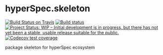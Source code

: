# hyperSpec.skeleton
<!-- badges: start -->
<!--
[![CRAN
status](https://www.r-pkg.org/badges/version/hyperSpec.skeleton)](https://cran.r-project.org/package=hyperSpec.skeleton)
-->
[![Build Status on Travis](https://travis-ci.com/eoduniyi/hyperSpec.skeleton.svg?branch=master)](https://travis-ci.com/github/eoduniyi/hyperSpec.skeleton)
[![Build status](https://ci.appveyor.com/api/projects/status/v2wyml7wkj6wwdxn?svg=true)](https://ci.appveyor.com/project/eoduniyi/hyperspec-skeleton)
[![Project Status: WIP – Initial development is in progress, but there has not yet been a stable, usable release suitable for the public.](https://www.repostatus.org/badges/latest/wip.svg)](https://www.repostatus.org/#wip)
[![Codecov test coverage](https://codecov.io/gh/eoduniyi/hyperSpec.skeleton/branch/master/graph/badge.svg)](https://codecov.io/gh/eoduniyi/hyperSpec.skeleton?branch=master)
<!-- badges: end -->

package skeleton for hyperSpec ecosystem
